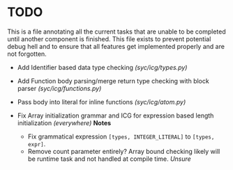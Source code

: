 # TODO
This is a file annotating all the current tasks that are unable to be completed until another component is finished.
This file exists to prevent potential debug hell and to ensure that all features get implemented properly and are not forgotten.

 - Add Identifier based data type checking *(syc/icg/types.py)*
 - Add Function body parsing/merge return type checking with block parser *(syc/icg/functions.py)*
 - Pass body into literal for inline functions *(syc/icg/atom.py)*
 - Fix Array initialization grammar and ICG for expression based length initialization *(everywhere)*
   **Notes**
   
     * Fix grammatical expression `[types, INTEGER_LITERAL]` to `[types, expr]`.
     * Remove count parameter entirely?  Array bound checking likely will be runtime 
     task and not handled at compile time.  *_Unsure_*   